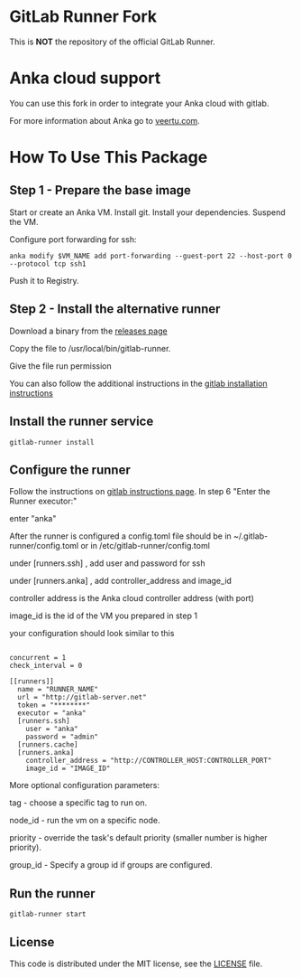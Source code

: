 # GitLab Runner Fork

This is **NOT** the repository of the official GitLab Runner.

# Anka cloud support

You can use this fork in order to integrate your Anka cloud with gitlab.  

For more information about Anka go to <a href="https://veertu.com" target="_blank">veertu.com</a>.  

# How To Use This Package

## Step 1 - Prepare the base image

Start or create an Anka VM. 
Install git.
Install your dependencies.
Suspend the VM.

Configure port forwarding for ssh:

```
anka modify $VM_NAME add port-forwarding --guest-port 22 --host-port 0 --protocol tcp ssh1
```

Push it to Registry.

## Step 2 - Install the alternative runner

Download a binary from the <a href="https://github.com/veertuinc/gitlab-runner/releases/">releases page</a> 

Copy the file to /usr/local/bin/gitlab-runner.

Give the file run permission


You can also follow the additional instructions in the <a href="https://docs.gitlab.com/runner/install/linux-manually.html">gitlab installation instructions</a>


## Install the runner service 

```
gitlab-runner install
```

## Configure the runner

Follow the instructions on <a href="https://docs.gitlab.com/runner/register/index.html">gitlab instructions page</a>.
In step 6 "Enter the Runner executor:"

enter "anka"


After the runner is configured a config.toml file should be in ~/.gitlab-runner/config.toml or in /etc/gitlab-runner/config.toml


under [runners.ssh] , add user and password for ssh

under [runners.anka] , add controller_address and image_id

controller address is the Anka cloud controller address (with port)

image_id is the id of the VM you prepared in step 1


your configuration should look similar to this


```

concurrent = 1
check_interval = 0

[[runners]]
  name = "RUNNER_NAME"
  url = "http://gitlab-server.net"
  token = "********"
  executor = "anka"
  [runners.ssh]
    user = "anka"
    password = "admin"
  [runners.cache]
  [runners.anka]
    controller_address = "http://CONTROLLER_HOST:CONTROLLER_PORT"
    image_id = "IMAGE_ID"

```

More optional configuration parameters:  

tag - choose a specific tag to run on.  

node_id - run the vm on a specific node.

priority - override the task's default priority (smaller number is higher priority).

group_id - Specify a group id if groups are configured.

## Run the runner

```
gitlab-runner start
```

## License

This code is distributed under the MIT license, see the [LICENSE](LICENSE) file.
